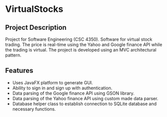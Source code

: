 # VirtualStocks

## Project Description
Project for Software Engineering (CSC 4350).
Software for virtual stock trading. 
The price is real-time using the Yahoo and Google finance API while the trading is virtual.
The project is developed using an MVC architectural pattern.

## Features
- Uses JavaFX platform to generate GUI.
- Ability to sign in and sign up with authentication.
- Data parsing of the Google finance API using GSON library.
- Data parsing of the Yahoo finance API using custom made data parser.
- Database helper class to establish connection to SQLite database and necessary functions.
